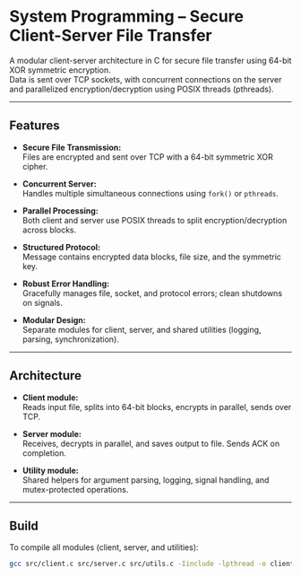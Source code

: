 # System Programming – Secure Client-Server File Transfer

A modular client-server architecture in C for secure file transfer using 64-bit XOR symmetric encryption.  
Data is sent over TCP sockets, with concurrent connections on the server and parallelized encryption/decryption using POSIX threads (pthreads).

---

## Features

- **Secure File Transmission:**  
  Files are encrypted and sent over TCP with a 64-bit symmetric XOR cipher.

- **Concurrent Server:**  
  Handles multiple simultaneous connections using `fork()` or `pthreads`.

- **Parallel Processing:**  
  Both client and server use POSIX threads to split encryption/decryption across blocks.

- **Structured Protocol:**  
  Message contains encrypted data blocks, file size, and the symmetric key.

- **Robust Error Handling:**  
  Gracefully manages file, socket, and protocol errors; clean shutdowns on signals.

- **Modular Design:**  
  Separate modules for client, server, and shared utilities (logging, parsing, synchronization).

---

## Architecture

- **Client module:**  
  Reads input file, splits into 64-bit blocks, encrypts in parallel, sends over TCP.

- **Server module:**  
  Receives, decrypts in parallel, and saves output to file. Sends ACK on completion.

- **Utility module:**  
  Shared helpers for argument parsing, logging, signal handling, and mutex-protected operations.

---

## Build

To compile all modules (client, server, and utilities):

```sh
gcc src/client.c src/server.c src/utils.c -Iinclude -lpthread -o client_server_app.out
